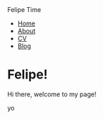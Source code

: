 <!DOCTYPE html>
<html>
	<head>Felipe Time
	</head>
	<body>
		<nav>
    		<ul>
        		<li><a href="/">Home</a></li>
	        	<li><a href="/about">About</a></li>
        		<li><a href="/cv">CV</a></li>
        		<li><a href="/blog">Blog</a></li>
    		</ul>
		</nav>
		<div class="container">
    		<div class="blurb">
        		<h1>Felipe!</h1>
				<p>Hi there, welcome to my page!</p>
    		</div><!-- /.blurb -->
		</div><!-- /.container -->
		<footer> yo
		</footer>
	</body>
</html>
